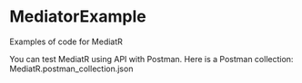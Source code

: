 # MediatorExample
Examples of code for MediatR

You can test MediatR using API with Postman. Here is a Postman collection: MediatR.postman_collection.json
